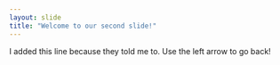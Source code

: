 ```yaml
---
layout: slide
title: "Welcome to our second slide!"
---
```

I added this line because they told me to. 
Use the left arrow to go back!
